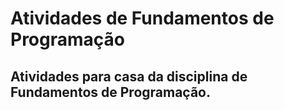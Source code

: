 # Atividades de Fundamentos de Programação
## Atividades para casa da disciplina de Fundamentos de Programação.
